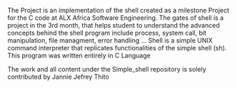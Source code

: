 The Project is an implementation of the shell created as a milestone Project for the C code at ALX Africa Software Engineering.
The gates of shell is a project in the 3rd month, that helps student to understand the advanced concepts behind the shell program include process, system call, bit manipulation, file managment, error handling ...
Shell is a simple UNIX command interpreter that replicates functionalities of the simple shell (sh).
This program was written entirely in C Language

The work and all content under the Simple_shell repository is solely contributed by Jannie Jefrey Thito

